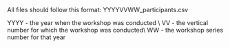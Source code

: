All files should follow this format: YYYYVVWW_participants.csv

YYYY - the year when the workshop was conducted \\
VV - the vertical number for which the workshop was conducted\\
WW - the workshop series number for that year
